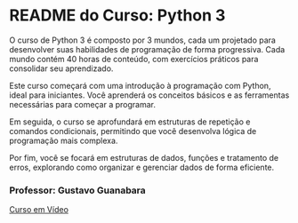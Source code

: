 # README do Curso: Python 3

O curso de Python 3 é composto por 3 mundos, cada um projetado para desenvolver suas habilidades de programação de forma progressiva. Cada mundo contém 40 horas de conteúdo, com exercícios práticos para consolidar seu aprendizado.

Este curso começará com uma introdução à programação com Python, ideal para iniciantes. Você aprenderá os conceitos básicos e as ferramentas necessárias para começar a programar.

Em seguida, o curso se aprofundará em estruturas de repetição e comandos condicionais, permitindo que você desenvolva lógica de programação mais complexa.

Por fim, você se focará em estruturas de dados, funções e tratamento de erros, explorando como organizar e gerenciar dados de forma eficiente.

### Professor: Gustavo Guanabara  
[Curso em Vídeo](https://www.cursoemvideo.com/)

